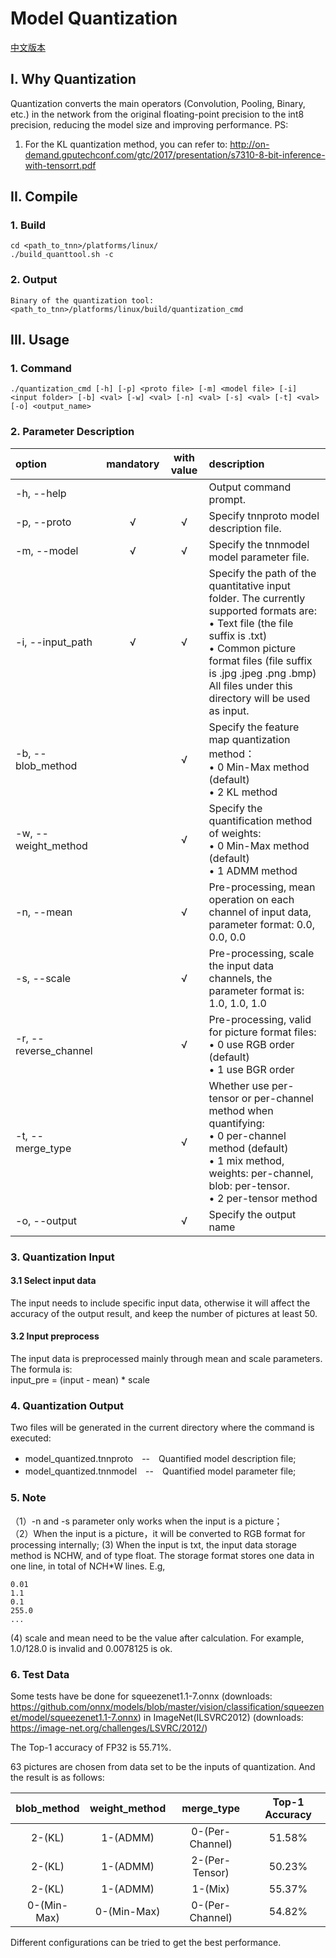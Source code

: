 # Model Quantization  

[中文版本](../../cn/user/quantization.md)

## I. Why Quantization
Quantization converts the main operators (Convolution, Pooling, Binary, etc.) in the network from the original floating-point precision to the int8 precision, reducing the model size and improving performance.
PS:
1. For the KL quantization method, you can refer to: http://on-demand.gputechconf.com/gtc/2017/presentation/s7310-8-bit-inference-with-tensorrt.pdf

## II. Compile  
### 1. Build   
```
cd <path_to_tnn>/platforms/linux/
./build_quanttool.sh -c
```
### 2. Output 
    Binary of the quantization tool: <path_to_tnn>/platforms/linux/build/quantization_cmd  

## III. Usage
### 1. Command  
```
./quantization_cmd [-h] [-p] <proto file> [-m] <model file> [-i] <input folder> [-b] <val> [-w] <val> [-n] <val> [-s] <val> [-t] <val> [-o] <output_name>
```
### 2. Parameter Description  

|option           |mandatory|with value |description                                      |
|:------------------|:------:|:-----:|:----------------------------------------------|
|-h, --help         |        |       |Output command prompt.                                 |
|-p, --proto        |&radic; |&radic;|Specify tnnproto model description file.                 |
|-m, --model        |&radic; |&radic;|Specify the tnnmodel model parameter file.               |
|-i, --input_path   |&radic; |&radic;|Specify the path of the quantitative input folder. The currently supported formats are: <br>&bull; Text file (the file suffix is ​​.txt) <br>&bull; Common picture format files (file suffix is ​​.jpg .jpeg .png .bmp) <br> All files under this directory will be used as input.|
|-b, --blob_method  |        |&radic;|Specify the feature map quantization method：<br>&bull; 0 Min-Max method (default)<br>&bull; 2 KL method|
|-w, --weight_method|        |&radic;|Specify the quantification method of weights: <br>&bull; 0 Min-Max method (default)<br>&bull; 1 ADMM method|
|-n, --mean         |        |&radic;|Pre-processing, mean operation on each channel of input data, parameter format: 0.0, 0.0, 0.0|
|-s, --scale        |        |&radic;|Pre-processing, scale the input data channels, the parameter format is: 1.0, 1.0, 1.0|
|-r, --reverse_channel|        |&radic;|Pre-processing, valid for picture format files: <br>&bull; 0 use RGB order (default)<br>&bull; 1 use BGR order|
|-t, --merge_type|        |&radic;|Whether use per-tensor or per-channel method when quantifying: <br>&bull; 0 per-channel method (default)<br>&bull; 1 mix method, weights: per-channel, blob: per-tensor.<br>&bull; 2 per-tensor method|  
|-o, --output   |        |&radic;|Specify the output name|  
  
### 3. Quantization Input   
#### 3.1 Select input data    
The input needs to include specific input data, otherwise it will affect the accuracy of the output result, and keep the number of pictures at least 50.
#### 3.2 Input preprocess   
The input data is preprocessed mainly through mean and scale parameters. The formula is:   
input_pre = (input - mean) * scale  

### 4. Quantization Output  
Two files will be generated in the current directory where the command is executed:   
* model_quantized.tnnproto　--　Quantified model description file;
* model_quantized.tnnmodel　--　Quantified model parameter file;

### 5. Note  
（1）-n and -s parameter only works when the input is a picture；  
（2）When the input is a picture，it will be converted to RGB format for processing internally;
 (3) When the input is txt, the input data storage method is NCHW, and of type float. The storage format stores one data in one line, in total of N*C*H*W lines. E.g,
```
0.01
1.1
0.1
255.0
...
```
 (4) scale and mean need to be the value after calculation. For example, 1.0/128.0 is invalid and 0.0078125 is ok.  
 
### 6. Test Data
Some tests have be done for squeezenet1.1-7.onnx (downloads: https://github.com/onnx/models/blob/master/vision/classification/squeezenet/model/squeezenet1.1-7.onnx) in ImageNet(ILSVRC2012) (downloads: https://image-net.org/challenges/LSVRC/2012/) 

The Top-1 accuracy of FP32 is 55.71%. 

63 pictures are chosen from data set to be the inputs of quantization. And the result is as follows:  

| blob_method | weight_method | merge_type | Top-1 Accuracy | 
| :---------: | :-----------: | :--------: | :------------: | 
| 2-(KL) | 1-(ADMM) | 0-(Per-Channel) | 51.58% | 
| 2-(KL) | 1-(ADMM) | 2-(Per-Tensor) | 50.23% | 
| 2-(KL) | 1-(ADMM) | 1-(Mix) | 55.37% | 
| 0-(Min-Max) | 0-(Min-Max) | 0-(Per-Channel) | 54.82% | 

Different configurations can be tried to get the best performance.

